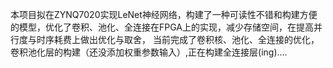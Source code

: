 本项目拟在ZYNQ7020实现LeNet神经网络，构建了一种可读性不错和构建方便的模型，优化了卷积、池化、全连接在FPGA上的实现，减少存储空间，在提高并行度与时序耗费上做出优化与取舍，
当前完成了卷积核、池化、全连接的优化，卷积池化层的构建（还没添加权重参数输入）,正在构建全连接层(ing)....
